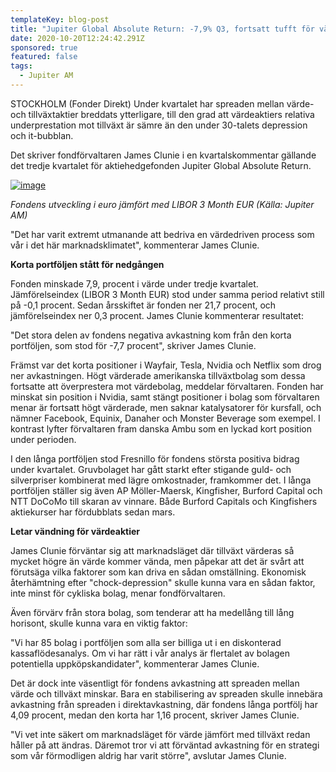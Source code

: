 ```yaml
---
templateKey: blog-post
title: "Jupiter Global Absolute Return: -7,9% Q3, fortsatt tufft för värdeaktier "
date: 2020-10-20T12:24:42.291Z
sponsored: true
featured: false
tags:
  - Jupiter AM
---
```

<!--StartFragment-->

STOCKHOLM (Fonder Direkt) Under kvartalet har spreaden mellan värde- och tillväxtaktier breddats ytterligare, till den grad att värdeaktiers relativa underprestation mot tillväxt är sämre än den under 30-talets depression och it-bubblan.

Det skriver fondförvaltaren James Clunie i en kvartalskommentar gällande det tredje kvartalet för aktiehedgefonden Jupiter Global Absolute Return.

[![image](https://i.direkt.se/201020/590375101.png)](https://i.direkt.se/201020/590375101.png)

*Fondens utveckling i euro jämfört med LIBOR 3 Month EUR (Källa: Jupiter AM)*

"Det har varit extremt utmanande att bedriva en värdedriven process som vår i det här marknadsklimatet", kommenterar James Clunie.

**Korta portföljen stått för nedgången**

Fonden minskade 7,9, procent i värde under tredje kvartalet. Jämförelseindex (LIBOR 3 Month EUR) stod under samma period relativt still på -0,1 procent. Sedan årsskiftet är fonden ner 21,7 procent, och jämförelseindex ner 0,3 procent. James Clunie kommenterar resultatet:

"Det stora delen av fondens negativa avkastning kom från den korta portföljen, som stod för -7,7 procent", skriver James Clunie.

Främst var det korta positioner i Wayfair, Tesla, Nvidia och Netflix som drog ner avkastningen. Högt värderade amerikanska tillväxtbolag som dessa fortsatte att överprestera mot värdebolag, meddelar förvaltaren. Fonden har minskat sin position i Nvidia, samt stängt positioner i bolag som förvaltaren menar är fortsatt högt värderade, men saknar katalysatorer för kursfall, och nämner Facebook, Equinix, Danaher och Monster Beverage som exempel. I kontrast lyfter förvaltaren fram danska Ambu som en lyckad kort position under perioden.

I den långa portföljen stod Fresnillo för fondens största positiva bidrag under kvartalet. Gruvbolaget har gått starkt efter stigande guld- och silverpriser kombinerat med lägre omkostnader, framkommer det. I långa portföljen ställer sig även AP Möller-Maersk, Kingfisher, Burford Capital och NTT DoCoMo till skaran av vinnare. Både Burford Capitals och Kingfishers aktiekurser har fördubblats sedan mars.

**Letar vändning för värdeaktier**

James Clunie förväntar sig att marknadsläget där tillväxt värderas så mycket högre än värde kommer vända, men påpekar att det är svårt att förutsäga vilka faktorer som kan driva en sådan omställning. Ekonomisk återhämtning efter "chock-depression" skulle kunna vara en sådan faktor, inte minst för cykliska bolag, menar fondförvaltaren.

Även förvärv från stora bolag, som tenderar att ha medellång till lång horisont, skulle kunna vara en viktig faktor:

"Vi har 85 bolag i portföljen som alla ser billiga ut i en diskonterad kassaflödesanalys. Om vi har rätt i vår analys är flertalet av bolagen potentiella uppköpskandidater", kommenterar James Clunie.

Det är dock inte väsentligt för fondens avkastning att spreaden mellan värde och tillväxt minskar. Bara en stabilisering av spreaden skulle innebära avkastning från spreaden i direktavkastning, där fondens långa portfölj har 4,09 procent, medan den korta har 1,16 procent, skriver James Clunie.

"Vi vet inte säkert om marknadsläget för värde jämfört med tillväxt redan håller på att ändras. Däremot tror vi att förväntad avkastning för en strategi som vår förmodligen aldrig har varit större", avslutar James Clunie.

<!--EndFragment-->
